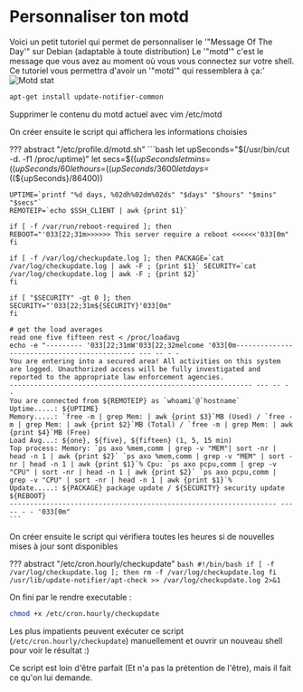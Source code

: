 # Personnaliser ton motd

Voici un petit tutoriel qui permet de personnaliser le '"Message Of The
Day'" sur Debian (adaptable à toute distribution) Le '"motd'" c'est le
message que vous avez au moment où vous vous connectez sur votre shell.
Ce tutoriel vous permettra d'avoir un '"motd'" qui ressemblera à ça:'
![Motd stat](/linux/cli/motdstat1.png)

```bash
apt-get install update-notifier-common
```

Supprimer le contenu du motd actuel avec vim /etc/motd

On créer ensuite le script qui affichera les informations choisies

<!-- markdownlint-disable MD046 -->
??? abstract "/etc/profile.d/motd.sh"
    ```bash
    let upSeconds="$(/usr/bin/cut -d. -f1 /proc/uptime)"
    let secs=$((${upSeconds}%60))
    let mins=$((${upSeconds}/60%60))
    let hours=$((${upSeconds}/3600%24))
    let days=$((${upSeconds}/86400))

    UPTIME=`printf "%d days, %02dh%02dm%02ds" "$days" "$hours" "$mins" "$secs"`
    REMOTEIP=`echo $SSH_CLIENT | awk {print $1}`

    if [ -f /var/run/reboot-required ]; then
    REBOOT="'033[22;31m>>>>>> This server require a reboot <<<<<<'033[0m"
    fi

    if [ -f /var/log/checkupdate.log ]; then PACKAGE=`cat /var/log/checkupdate.log | awk -F ; {print $1}` SECURITY=`cat /var/log/checkupdate.log | awk -F ; {print $2}`
    fi

    if [ "$SECURITY" -gt 0 ]; then SECURITY="'033[22;31m${SECURITY}'033[0m"
    fi

    # get the load averages
    read one five fifteen rest < /proc/loadavg
    echo -e "--------- '033[22;31mW'033[22;32melcome '033[0m--------------------------------------------- --- -- - -
    You are entering into a secured area! All activities on this system
    are logged. Unauthorized access will be fully investigated and
    reported to the appropriate law enforcement agencies.
    ------------------------------------------------------------ --- -- - -
    You are connected from ${REMOTEIP} as `whoami`@`hostname`
    Uptime.....: ${UPTIME}
    Memory.....: `free -m | grep Mem: | awk {print $3}`MB (Used) / `free -m | grep Mem: | awk {print $2}`MB (Total) / `free -m | grep Mem: | awk {print $4}`MB (Free)
    Load Avg...: ${one}, ${five}, ${fifteen} (1, 5, 15 min)
    Top process: Memory: `ps axo %mem,comm | grep -v "MEM"| sort -nr | head -n 1 | awk {print $2}` `ps axo %mem,comm | grep -v "MEM" | sort -nr | head -n 1 | awk {print $1}`% Cpu: `ps axo pcpu,comm | grep -v "CPU" | sort -nr | head -n 1 | awk {print $2}` `ps axo pcpu,comm | grep -v "CPU" | sort -nr | head -n 1 | awk {print $1}`%
    Update.....: ${PACKAGE} package update / ${SECURITY} security update ${REBOOT}
    ------------------------------------------------------------------ --- -- - - '033[0m"
    ```
<!-- markdownlint-enable MD046 -->

On créer ensuite le script qui vérifiera toutes les heures si de
nouvelles mises à jour sont disponibles

??? abstract "/etc/cron.hourly/checkupdate"
    ```bash
    #!/bin/bash
    if [ -f /var/log/checkupdate.log ]; then
    rm -f /var/log/checkupdate.log
    fi
    /usr/lib/update-notifier/apt-check >> /var/log/checkupdate.log 2>&1
    ```

On fini par le rendre executable :

```bash
chmod +x /etc/cron.hourly/checkupdate
```

Les plus impatients peuvent exécuter ce script
(`/etc/cron.hourly/checkupdate`) manuellement et ouvrir un nouveau shell
pour voir le résultat :)

Ce script est loin d'être parfait (Et n'a pas la prétention de
l'être), mais il fait ce qu'on lui demande.
